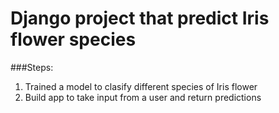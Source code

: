 # Django project that predict Iris flower species

###Steps:
1. Trained a model to clasify different species of Iris flower
2. Build app to take input from a user and return predictions 
